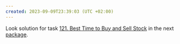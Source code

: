 ```yaml
---
created: 2023-09-09T23:39:03 (UTC +02:00)
---
```

Look solution for task [121. Best Time to Buy and Sell Stock](https://leetcode.com/problems/best-time-to-buy-and-sell-stock/?envType=study-plan-v2&envId=top-interview-150) in the next
[package](../../../../../LeetCode/LeetCode_75_Level_1/Day_5_Greedy/Easy/Best_Time_to_Buy_and_Sell_Stock/Solution.java).